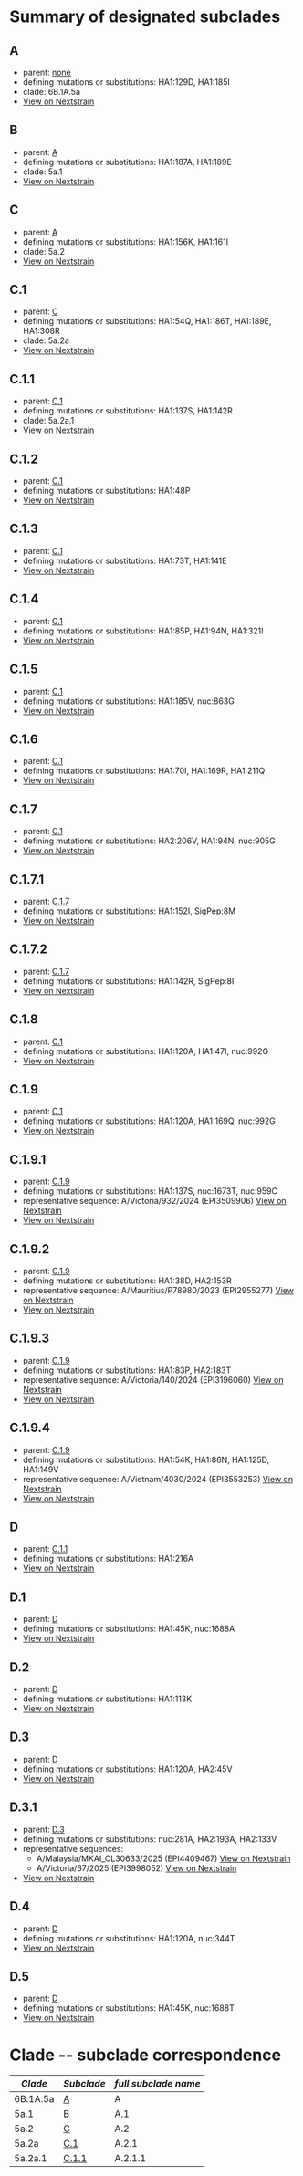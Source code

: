 # Summary of designated subclades
## A
 * parent: [none](#none)
 * defining mutations or substitutions: HA1:129D, HA1:185I
 * clade: 6B.1A.5a
 * [View on Nextstrain](https://nextstrain.org/seasonal-flu/h1n1pdm/ha/6y?branchLabel=Subclade&c=subclade&label=Subclade:A)

## B
 * parent: [A](#A)
 * defining mutations or substitutions: HA1:187A, HA1:189E
 * clade: 5a.1
 * [View on Nextstrain](https://nextstrain.org/seasonal-flu/h1n1pdm/ha/6y?branchLabel=Subclade&c=subclade&label=Subclade:B)

## C
 * parent: [A](#A)
 * defining mutations or substitutions: HA1:156K, HA1:161I
 * clade: 5a.2
 * [View on Nextstrain](https://nextstrain.org/seasonal-flu/h1n1pdm/ha/6y?branchLabel=Subclade&c=subclade&label=Subclade:C)

## C.1
 * parent: [C](#C)
 * defining mutations or substitutions: HA1:54Q, HA1:186T, HA1:189E, HA1:308R
 * clade: 5a.2a
 * [View on Nextstrain](https://nextstrain.org/seasonal-flu/h1n1pdm/ha/6y?branchLabel=Subclade&c=subclade&label=Subclade:C.1)

## C.1.1
 * parent: [C.1](#C1)
 * defining mutations or substitutions: HA1:137S, HA1:142R
 * clade: 5a.2a.1
 * [View on Nextstrain](https://nextstrain.org/seasonal-flu/h1n1pdm/ha/6y?branchLabel=Subclade&c=subclade&label=Subclade:C.1.1)

## C.1.2
 * parent: [C.1](#C1)
 * defining mutations or substitutions: HA1:48P
 * [View on Nextstrain](https://nextstrain.org/seasonal-flu/h1n1pdm/ha/6y?branchLabel=Subclade&c=subclade&label=Subclade:C.1.2)

## C.1.3
 * parent: [C.1](#C1)
 * defining mutations or substitutions: HA1:73T, HA1:141E
 * [View on Nextstrain](https://nextstrain.org/seasonal-flu/h1n1pdm/ha/6y?branchLabel=Subclade&c=subclade&label=Subclade:C.1.3)

## C.1.4
 * parent: [C.1](#C1)
 * defining mutations or substitutions: HA1:85P, HA1:94N, HA1:321I
 * [View on Nextstrain](https://nextstrain.org/seasonal-flu/h1n1pdm/ha/6y?branchLabel=Subclade&c=subclade&label=Subclade:C.1.4)

## C.1.5
 * parent: [C.1](#C1)
 * defining mutations or substitutions: HA1:185V, nuc:863G
 * [View on Nextstrain](https://nextstrain.org/seasonal-flu/h1n1pdm/ha/6y?branchLabel=Subclade&c=subclade&label=Subclade:C.1.5)

## C.1.6
 * parent: [C.1](#C1)
 * defining mutations or substitutions: HA1:70I, HA1:169R, HA1:211Q
 * [View on Nextstrain](https://nextstrain.org/seasonal-flu/h1n1pdm/ha/6y?branchLabel=Subclade&c=subclade&label=Subclade:C.1.6)

## C.1.7
 * parent: [C.1](#C1)
 * defining mutations or substitutions: HA2:206V, HA1:94N, nuc:905G
 * [View on Nextstrain](https://nextstrain.org/seasonal-flu/h1n1pdm/ha/6y?branchLabel=Subclade&c=subclade&label=Subclade:C.1.7)

## C.1.7.1
 * parent: [C.1.7](#C17)
 * defining mutations or substitutions: HA1:152I, SigPep:8M
 * [View on Nextstrain](https://nextstrain.org/seasonal-flu/h1n1pdm/ha/6y?branchLabel=Subclade&c=subclade&label=Subclade:C.1.7.1)

## C.1.7.2
 * parent: [C.1.7](#C17)
 * defining mutations or substitutions: HA1:142R, SigPep:8I
 * [View on Nextstrain](https://nextstrain.org/seasonal-flu/h1n1pdm/ha/6y?branchLabel=Subclade&c=subclade&label=Subclade:C.1.7.2)

## C.1.8
 * parent: [C.1](#C1)
 * defining mutations or substitutions: HA1:120A, HA1:47I, nuc:992G
 * [View on Nextstrain](https://nextstrain.org/seasonal-flu/h1n1pdm/ha/6y?branchLabel=Subclade&c=subclade&label=Subclade:C.1.8)

## C.1.9
 * parent: [C.1](#C1)
 * defining mutations or substitutions: HA1:120A, HA1:169Q, nuc:992G
 * [View on Nextstrain](https://nextstrain.org/seasonal-flu/h1n1pdm/ha/6y?branchLabel=Subclade&c=subclade&label=Subclade:C.1.9)

## C.1.9.1
 * parent: [C.1.9](#C19)
 * defining mutations or substitutions: HA1:137S, nuc:1673T, nuc:959C
 * representative sequence: A/Victoria/932/2024 (EPI3509906) [View on Nextstrain](https://nextstrain.org/seasonal-flu/h1n1pdm/ha/6y?c=subclade&s=A/Victoria/932/2024)
 * [View on Nextstrain](https://nextstrain.org/seasonal-flu/h1n1pdm/ha/6y?branchLabel=Subclade&c=subclade&label=Subclade:C.1.9.1)

## C.1.9.2
 * parent: [C.1.9](#C19)
 * defining mutations or substitutions: HA1:38D, HA2:153R
 * representative sequence: A/Mauritius/P78980/2023 (EPI2955277) [View on Nextstrain](https://nextstrain.org/seasonal-flu/h1n1pdm/ha/6y?c=subclade&s=A/Mauritius/P78980/2023)
 * [View on Nextstrain](https://nextstrain.org/seasonal-flu/h1n1pdm/ha/6y?branchLabel=Subclade&c=subclade&label=Subclade:C.1.9.2)

## C.1.9.3
 * parent: [C.1.9](#C19)
 * defining mutations or substitutions: HA1:83P, HA2:183T
 * representative sequence: A/Victoria/140/2024 (EPI3196060) [View on Nextstrain](https://nextstrain.org/seasonal-flu/h1n1pdm/ha/6y?c=subclade&s=A/Victoria/140/2024)
 * [View on Nextstrain](https://nextstrain.org/seasonal-flu/h1n1pdm/ha/6y?branchLabel=Subclade&c=subclade&label=Subclade:C.1.9.3)

## C.1.9.4
 * parent: [C.1.9](#C19)
 * defining mutations or substitutions: HA1:54K, HA1:86N, HA1:125D, HA1:149V
 * representative sequence: A/Vietnam/4030/2024 (EPI3553253) [View on Nextstrain](https://nextstrain.org/seasonal-flu/h1n1pdm/ha/6y?c=subclade&s=A/Vietnam/4030/2024)
 * [View on Nextstrain](https://nextstrain.org/seasonal-flu/h1n1pdm/ha/6y?branchLabel=Subclade&c=subclade&label=Subclade:C.1.9.4)

## D
 * parent: [C.1.1](#C11)
 * defining mutations or substitutions: HA1:216A
 * [View on Nextstrain](https://nextstrain.org/seasonal-flu/h1n1pdm/ha/6y?branchLabel=Subclade&c=subclade&label=Subclade:D)

## D.1
 * parent: [D](#D)
 * defining mutations or substitutions: HA1:45K, nuc:1688A
 * [View on Nextstrain](https://nextstrain.org/seasonal-flu/h1n1pdm/ha/6y?branchLabel=Subclade&c=subclade&label=Subclade:D.1)

## D.2
 * parent: [D](#D)
 * defining mutations or substitutions: HA1:113K
 * [View on Nextstrain](https://nextstrain.org/seasonal-flu/h1n1pdm/ha/6y?branchLabel=Subclade&c=subclade&label=Subclade:D.2)

## D.3
 * parent: [D](#D)
 * defining mutations or substitutions: HA1:120A, HA2:45V
 * [View on Nextstrain](https://nextstrain.org/seasonal-flu/h1n1pdm/ha/6y?branchLabel=Subclade&c=subclade&label=Subclade:D.3)

## D.3.1
 * parent: [D.3](#D3)
 * defining mutations or substitutions: nuc:281A, HA2:193A, HA2:133V
 * representative sequences:
   - A/Malaysia/MKAI_CL30633/2025 (EPI4409467) [View on Nextstrain](https://nextstrain.org/seasonal-flu/h1n1pdm/ha/6y?c=subclade&s=A/Malaysia/MKAI_CL30633/2025)
   - A/Victoria/67/2025 (EPI3998052) [View on Nextstrain](https://nextstrain.org/seasonal-flu/h1n1pdm/ha/6y?c=subclade&s=A/Victoria/67/2025)
 * [View on Nextstrain](https://nextstrain.org/seasonal-flu/h1n1pdm/ha/6y?branchLabel=Subclade&c=subclade&label=Subclade:D.3.1)

## D.4
 * parent: [D](#D)
 * defining mutations or substitutions: HA1:120A, nuc:344T
 * [View on Nextstrain](https://nextstrain.org/seasonal-flu/h1n1pdm/ha/6y?branchLabel=Subclade&c=subclade&label=Subclade:D.4)

## D.5
 * parent: [D](#D)
 * defining mutations or substitutions: HA1:45K, nuc:1688T
 * [View on Nextstrain](https://nextstrain.org/seasonal-flu/h1n1pdm/ha/6y?branchLabel=Subclade&c=subclade&label=Subclade:D.5)

# Clade -- subclade correspondence
|*Clade*|*Subclade*|*full subclade name*|
|-------------|---------|----------------------|
|6B.1A.5a|[A](#A)|A|
|5a.1|[B](#B)|A.1|
|5a.2|[C](#C)|A.2|
|5a.2a|[C.1](#C1)|A.2.1|
|5a.2a.1|[C.1.1](#C11)|A.2.1.1|
